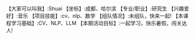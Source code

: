 【大家可以叫我】:Shuai
【坐标】:成都、哈尔滨
【专业/职业】:研究生
【兴趣爱好】:音乐
【项目技能】:cv、nlp、数学
【组队情况】:未组队，快来一起!
【本课程学习基础】:CV、NLP、LLM
【本期活动目标】:一起学习，快乐暑假，闯关达人!
